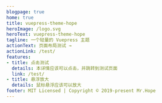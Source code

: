 ```yaml
---
blogpage: true
home: true
title: vuepress-theme-hope
heroImage: /logo.svg
heroText: vuepress-theme-hope
tagline: 一个轻量的 Vuepress 主题
actionText: 页面布局测试 →
actionLink: /test/
features:
- title: 点击测试
  details: 本详情应该可以点击，并跳转到测试页面
  link: /test/
- title: 悬浮放大
  details: 鼠标悬浮应该可以放大
footer: MIT Licensed | Copyright © 2019-present Mr.Hope
---
```

